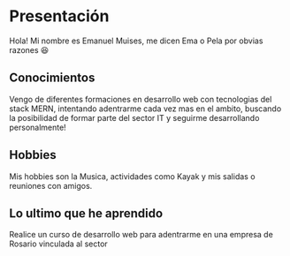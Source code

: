 # Presentación

Hola! Mi nombre es Emanuel Muises, me dicen Ema o Pela por obvias razones :laughing:

## Conocimientos

Vengo de diferentes formaciones en desarrollo web con tecnologias del stack MERN, intentando adentrarme cada vez mas en
el ambito, buscando la posibilidad de formar parte del sector IT y seguirme desarrollando personalmente!

## Hobbies

Mis hobbies son la Musica, actividades como Kayak y mis salidas o reuniones con amigos.

## Lo ultimo que he aprendido

Realice un curso de desarrollo web para adentrarme en una empresa de Rosario vinculada al sector